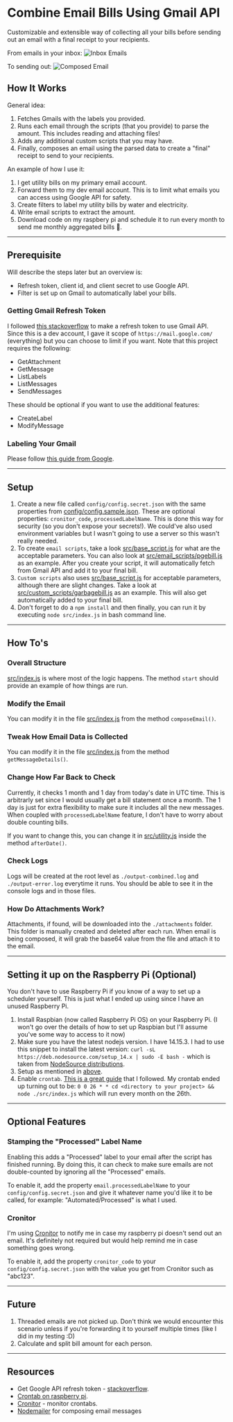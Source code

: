 # Combine Email Bills Using Gmail API

Customizable and extensible way of collecting all your bills before sending out an email with a final receipt to your recipients.

From emails in your inbox: 
![Inbox Emails](https://user-images.githubusercontent.com/12219300/103873116-2dd87e00-5084-11eb-8ab6-d4c1b7be8ec6.png)

To sending out:
![Composed Email](https://user-images.githubusercontent.com/12219300/103457672-18470b00-4cb6-11eb-9e84-5c69af90e90a.png)

## How It Works

General idea:

1. Fetches Gmails with the labels you provided.
2. Runs each email through the scripts (that you provide) to parse the amount. This includes reading and attaching files!
3. Adds any additional custom scripts that you may have.
4. Finally, composes an email using the parsed data to create a "final" receipt to send to your recipients.

An example of how I use it:

1. I get utility bills on my primary email account.
2. Forward them to my dev email account. This is to limit what emails you can access using Google API for safety.
3. Create filters to label my utility bills by water and electricity.
4. Write email scripts to extract the amount.
5. Download code on my raspbery pi and schedule it to run every month to send me monthly aggregated bills 🎉.

---

## Prerequisite

Will describe the steps later but an overview is:

* Refresh token, client id, and client secret to use Google API.
* Filter is set up on Gmail to automatically label your bills.

### Getting Gmail Refresh Token

I followed [this stackoverflow](https://stackoverflow.com/a/19766913) to make a refresh token to use Gmail API.
Since this is a dev account, I gave it scope of `https://mail.google.com/` (everything) but you can choose to limit if you want.
Note that this project requires the following:

* GetAttachment
* GetMessage
* ListLabels
* ListMessages
* SendMessages

These should be optional if you want to use the additional features:

* CreateLabel
* ModifyMessage

### Labeling Your Gmail

Please follow [this guide from Google](https://support.google.com/a/users/answer/9308833?hl=en).

---

## Setup

1. Create a new file called `config/config.secret.json` with the same properties from [config/config.sample.json](config/config.sample.json). These are optional properties: `cronitor_code`, `processedLabelName`. This is done this way for security (so you don't expose your secrets!). We could've also used environment variables but I wasn't going to use a server so this wasn't really needed.
2. To create `email scripts`, take a look [src/base_script.js](src/base_script.js) for what are the acceptable parameters. You can also look at [src/email_scripts/pgebill.js](src/email_scripts/pgebill.js) as an example. After you create your script, it will automatically fetch from Gmail API and add it to your final bill.
3. `Custom scripts` also uses [src/base_script.js](src/base_script.js) for acceptable parameters, although there are slight changes. Take a look at [src/custom_scripts/garbagebill.js](src/custom_scripts/garbagebill.js) as an example. This will also get automatically added to your final bill.
4. Don't forget to do a `npm install` and then finally, you can run it by executing `node src/index.js` in bash command line.

---

## How To's

### Overall Structure

[src/index.js](src/index.js) is where most of the logic happens. The method `start` should provide an example of how things are run.

### Modify the Email

You can modify it in the file [src/index.js](src/index.js) from the method `composeEmail()`.

### Tweak How Email Data is Collected

You can modify it in the file [src/index.js](src/index.js) from the method `getMessageDetails()`.

### Change How Far Back to Check

Currently, it checks 1 month and 1 day from today's date in UTC time. This is arbitrarly set since I would usually get a bill statement once a month. The 1 day is just for extra flexibility to make sure it includes all the new messages. When coupled with `processedLabelName` feature, I don't have to worry about double counting bills.

If you want to change this, you can change it in [src/utility.js](src/utility.js) inside the method `afterDate()`.

### Check Logs

Logs will be created at the root level as `./output-combined.log` and `./output-error.log` everytime it runs. You should be able to see it in the console logs and in those files.

### How Do Attachments Work?

Attachments, if found, will be downloaded into the `./attachments` folder. This folder is manually created and deleted after each run. When email is being composed, it will grab the base64 value from the file and attach it to the email.

---

## Setting it up on the Raspberry Pi (Optional)

You don't have to use Raspberry Pi if you know of a way to set up a scheduler yourself. This is just what I ended up using since I have an unused Raspberry Pi.

1. Install Raspbian (now called Raspberry Pi OS) on your Raspberry Pi. (I won't go over the details of how to set up Raspbian but I'll assume you've some way to access to it now)
2. Make sure you have the latest nodejs version. I have 14.15.3. I had to use this snippet to install the latest version: `curl -sL https://deb.nodesource.com/setup_14.x | sudo -E bash -` which is taken from [NodeSource distributions](https://github.com/nodesource/distributions).
3. Setup as mentioned in [above](#setup).
4. Enable `crontab`. [This is a great guide](https://raspberrytips.com/schedule-task-raspberry-pi/) that I followed. My crontab ended up turning out to be: `0 0 26 * * cd <directory to your project> && node ./src/index.js` which will run every month on the 26th.

---

## Optional Features

### Stamping the "Processed" Label Name

Enabling this adds a "Processed" label to your email after the script has finished running. By doing this, it can check to make sure emails are not double-counted by ignoring all the "Processed" emails.

To enable it, add the property `email.processedLabelName` to your `config/config.secret.json` and give it whatever name you'd like it to be called, for example: "Automated/Processed" is what I used.

### Cronitor

I'm using [Cronitor](http://cronitor.io/) to notify me in case my raspberry pi doesn't send out an email. It's definitely not required but would help remind me in case something goes wrong.

To enable it, add the property `cronitor_code` to your `config/config.secret.json` with the value you get from Cronitor such as "abc123".

---

## Future

1. Threaded emails are not picked up. Don't think we would encounter this scenario unless if you're forwarding it to yourself multiple times (like I did in my testing :D)
2. Calculate and split bill amount for each person.

---

## Resources

* Get Google API refresh token - [stackoverflow](https://stackoverflow.com/a/19766913).
* [Crontab on raspberry pi](https://raspberrytips.com/schedule-task-raspberry-pi/).
* [Cronitor](http://cronitor.io/) - monitor crontabs.
* [Nodemailer](https://nodemailer.com/about/) for composing email messages
